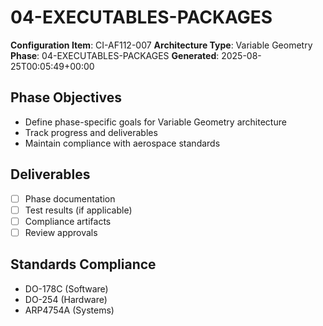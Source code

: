 # 04-EXECUTABLES-PACKAGES

**Configuration Item**: CI-AF112-007
**Architecture Type**: Variable Geometry
**Phase**: 04-EXECUTABLES-PACKAGES
**Generated**: 2025-08-25T00:05:49+00:00

## Phase Objectives
- Define phase-specific goals for Variable Geometry architecture
- Track progress and deliverables
- Maintain compliance with aerospace standards

## Deliverables
- [ ] Phase documentation
- [ ] Test results (if applicable)
- [ ] Compliance artifacts
- [ ] Review approvals

## Standards Compliance
- DO-178C (Software)
- DO-254 (Hardware)
- ARP4754A (Systems)
